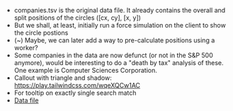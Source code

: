 - companies.tsv is the original data file. It already contains the overall and split positions of the circles ([cx, cy], [x, y])
- But we shall, at least, initially run a force simulation on the client to show the circle postions
- (~) Maybe, we can later add a way to pre-calculate positions using a worker?
- Some companies in the data are now defunct (or not in the S&P 500 anymore), would be interesting to do a "death by tax" analysis of these. One example is Computer Sciences Corporation.
- Callout with triangle and shadow: https://play.tailwindcss.com/wqeXQCw1AC
- For tooltip on exactly single search match
- [Data file](https://static01.nyt.com/newsgraphics/2013/05/13/corporate-taxes/ee84b0191a75f5c652087293ab0efd4710e21f94/companies.tsv)
